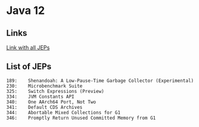 # Java 12

## Links

[Link with all JEPs](https://openjdk.org/projects/jdk/12/)  

## List of JEPs

```
189:	Shenandoah: A Low-Pause-Time Garbage Collector (Experimental)
230:	Microbenchmark Suite
325:	Switch Expressions (Preview)
334:	JVM Constants API
340:	One AArch64 Port, Not Two
341:	Default CDS Archives
344:	Abortable Mixed Collections for G1
346:	Promptly Return Unused Committed Memory from G1
```
